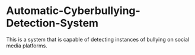 # Automatic-Cyberbullying-Detection-System
This is a system that is capable of detecting instances of bullying on social media platforms.
